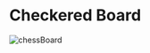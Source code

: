 # Checkered Board
![chessBoard](https://user-images.githubusercontent.com/83409092/178811388-265077f9-88a1-48b2-bbde-0e86b1659866.jpg)
